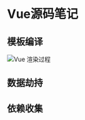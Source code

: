 # Vue源码笔记

## 模板编译

![Vue 渲染过程](https://segmentfault.com/img/remote/1460000012922347)

## 数据劫持



## 依赖收集